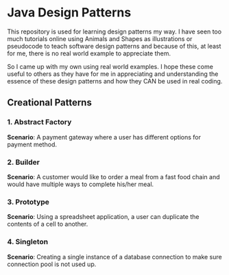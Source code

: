 # Java Design Patterns
This repository is used for learning design patterns my way. I have seen too much tutorials online using Animals and Shapes as illustrations or pseudocode to teach software design patterns and because of this, at least for me, there is no real world example to appreciate them.

So I came up with my own using real world examples. I hope these come useful to others as they have for me in appreciating and understanding the essence of these design patterns and how they CAN be used in real coding.

## Creational Patterns
### 1. Abstract Factory
**Scenario**: A payment gateway where a user has different options for payment method.

### 2. Builder
**Scenario**: A customer would like to order a meal from a fast food chain and would have multiple ways to complete his/her meal.

### 3. Prototype
**Scenario**: Using a spreadsheet application, a user can duplicate the contents of a cell to another.

### 4. Singleton
**Scenario**: Creating a single instance of a database connection to make sure connection pool is not used up.